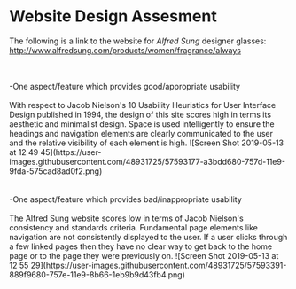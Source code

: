 # Website Design Assesment

The following is a link to the website for *Alfred Sung* designer glasses:
http://www.alfredsung.com/products/women/fragrance/always


<br>
<br>
-One aspect/feature which provides good/appropriate usability
<br>
<br>
With respect to Jacob Nielson's 10 Usability Heuristics for User Interface Design published in 1994, the design of this site scores high in terms its aesthetic and minimalist design. 
Space is used intelligently to ensure the headings and navigation elements are clearly communicated to the user and the relative visibility of each element is high.
![Screen Shot 2019-05-13 at 12 49 45](https://user-images.githubusercontent.com/48931725/57593177-a3bdd680-757d-11e9-9fda-575cad8ad0f2.png)
<br>
<br>
<br>
-One aspect/feature which provides bad/inappropriate usability
<br>
<br>
The Alfred Sung website scores low in terms of Jacob Nielson's consistency and standards criteria. Fundamental page elements like navigation are not consistently displayed to the user. If a user clicks through a few linked pages then they have no clear way to get back to the home page or to the page they were previously on. 
![Screen Shot 2019-05-13 at 12 55 29](https://user-images.githubusercontent.com/48931725/57593391-889f9680-757e-11e9-8b66-1eb9b9d43fb4.png)


